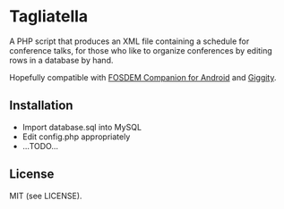 # Tagliatella

A PHP script that produces an XML file containing a schedule for conference talks,
for those who like to organize conferences by editing rows in a database by hand.

Hopefully compatible with [FOSDEM Companion for Android](https://github.com/cbeyls/fosdem-companion-android)
and [Giggity](https://wilmer.gaa.st/main.php/giggity.html).

## Installation

* Import database.sql into MySQL
* Edit config.php appropriately
* ...TODO...

## License

MIT (see LICENSE).